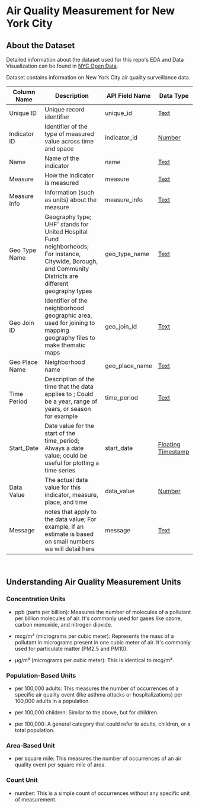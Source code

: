 # Air Quality Measurement for New York City

## About the Dataset 

Detailed information about the dataset used for this repo's EDA and Data Visualization can be found in [NYC Open Data](https://data.cityofnewyork.us/Environment/Air-Quality/c3uy-2p5r/about_data).

Dataset contains information on New York City air quality surveillance data.

| Column Name    | Description                                                                                                                                                | API Field Name | Data Type                                                                            |
| -------------- | ---------------------------------------------------------------------------------------------------------------------------------------------------------- | -------------- | ------------------------------------------------------------------------------------ |
| Unique ID      | Unique record identifier                                                                                                                                   | unique_id      | [Text](https://dev.socrata.com/docs/datatypes/text.html)                             |
| Indicator ID   | Identifier of the type of measured value across time and space                                                                                             | indicator_id   | [Number](https://dev.socrata.com/docs/datatypes/number.html)                         |
| Name           | Name of the indicator                                                                                                                                      | name           | [Text](https://dev.socrata.com/docs/datatypes/text.html)                             |
| Measure        | How the indicator is measured                                                                                                                              | measure        | [Text](https://dev.socrata.com/docs/datatypes/text.html)                             |
| Measure Info   | Information (such as units) about the measure                                                                                                              | measure_info   | [Text](https://dev.socrata.com/docs/datatypes/text.html)                             |
| Geo Type Name  | Geography type; UHF' stands for United Hospital Fund neighborhoods; For instance, Citywide, Borough, and Community Districts are different geography types | geo_type_name  | [Text](https://dev.socrata.com/docs/datatypes/text.html)                             |
| Geo Join ID    | Identifier of the neighborhood geographic area, used for joining to mapping geography files to make thematic maps                                          | geo_join_id    | [Text](https://dev.socrata.com/docs/datatypes/text.html)                             |
| Geo Place Name | Neighborhood name                                                                                                                                          | geo_place_name | [Text](https://dev.socrata.com/docs/datatypes/text.html)                             |
| Time Period    | Description of the time that the data applies to ; Could be a year, range of years, or season for example                                                  | time_period    | [Text](https://dev.socrata.com/docs/datatypes/text.html)                             |
| Start_Date     | Date value for the start of the time_period; Always a date value; could be useful for plotting a time series                                               | start_date     | [Floating Timestamp](https://dev.socrata.com/docs/datatypes/floating_timestamp.html) |
| Data Value     | The actual data value for this indicator, measure, place, and time                                                                                         | data_value     | [Number](https://dev.socrata.com/docs/datatypes/number.html)                         |
| Message        | notes that apply to the data value; For example, if an estimate is based on small numbers we will detail here                                              | message        | [Text](https://dev.socrata.com/docs/datatypes/text.html)                             |


<br>

## Understanding Air Quality Measurement Units

### Concentration Units
- ppb (parts per billion): Measures the number of molecules of a pollutant per billion molecules of air. It's commonly used for gases like ozone, carbon monoxide, and nitrogen dioxide.

- mcg/m³ (micrograms per cubic meter): Represents the mass of a pollutant in micrograms present in one cubic meter of air. It's commonly used for particulate matter (PM2.5 and PM10).

- µg/m³ (micrograms per cubic meter): This is identical to mcg/m³.

### Population-Based Units
- per 100,000 adults: This measures the number of occurrences of a specific air quality event (like asthma attacks or hospitalizations) per 100,000 adults in a population.

- per 100,000 children: Similar to the above, but for children.

- per 100,000: A general category that could refer to adults, children, or a total population.

### Area-Based Unit
- per square mile: This measures the number of occurrences of an air quality event per square mile of area.

### Count Unit
- number: This is a simple count of occurrences without any specific unit of measurement.

